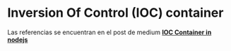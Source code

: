 # Inversion Of Control (IOC) container

Las referencias se encuentran en el post de medium
<a href="https://medium.com/@magnusjt/ioc-container-in-nodejs-e7aea8a89600"><strong>IOC Container in nodejs</strong></a>  
